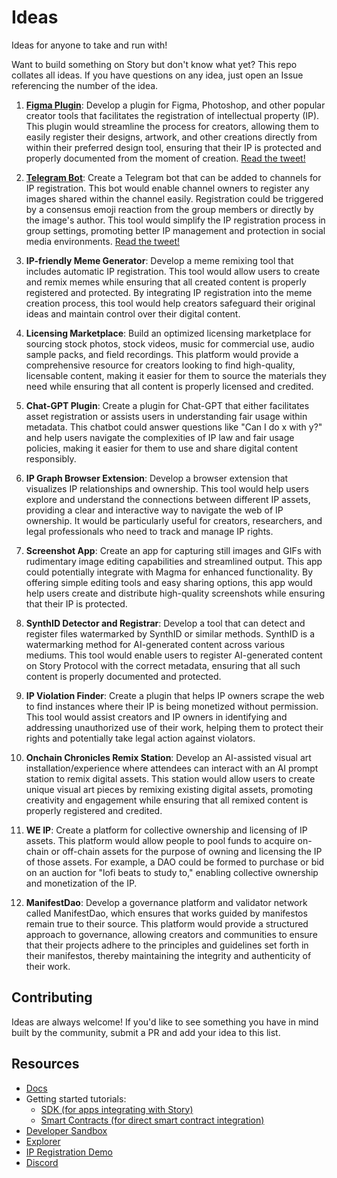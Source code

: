 # Ideas
Ideas for anyone to take and run with! 

Want to build something on Story but don't know what yet? This repo collates all ideas. If you have questions on any idea, just open an Issue referencing the number of the idea.

1. **[Figma Plugin](https://x.com/muttonia/status/1794020634999369936)**: Develop a plugin for Figma, Photoshop, and other popular creator tools that facilitates the registration of intellectual property (IP). This plugin would streamline the process for creators, allowing them to easily register their designs, artwork, and other creations directly from within their preferred design tool, ensuring that their IP is protected and properly documented from the moment of creation. [Read the tweet!](https://x.com/muttonia/status/1794020634999369936)

2. **[Telegram Bot](https://x.com/muttonia/status/1796558513013239989)**: Create a Telegram bot that can be added to channels for IP registration. This bot would enable channel owners to register any images shared within the channel easily. Registration could be triggered by a consensus emoji reaction from the group members or directly by the image's author. This tool would simplify the IP registration process in group settings, promoting better IP management and protection in social media environments. [Read the tweet!](https://x.com/muttonia/status/1796558513013239989)

3. **IP-friendly Meme Generator**: Develop a meme remixing tool that includes automatic IP registration. This tool would allow users to create and remix memes while ensuring that all created content is properly registered and protected. By integrating IP registration into the meme creation process, this tool would help creators safeguard their original ideas and maintain control over their digital content.

4. **Licensing Marketplace**: Build an optimized licensing marketplace for sourcing stock photos, stock videos, music for commercial use, audio sample packs, and field recordings. This platform would provide a comprehensive resource for creators looking to find high-quality, licensable content, making it easier for them to source the materials they need while ensuring that all content is properly licensed and credited.

5. **Chat-GPT Plugin**: Create a plugin for Chat-GPT that either facilitates asset registration or assists users in understanding fair usage within metadata. This chatbot could answer questions like "Can I do x with y?" and help users navigate the complexities of IP law and fair usage policies, making it easier for them to use and share digital content responsibly.

6. **IP Graph Browser Extension**: Develop a browser extension that visualizes IP relationships and ownership. This tool would help users explore and understand the connections between different IP assets, providing a clear and interactive way to navigate the web of IP ownership. It would be particularly useful for creators, researchers, and legal professionals who need to track and manage IP rights.

7. **Screenshot App**: Create an app for capturing still images and GIFs with rudimentary image editing capabilities and streamlined output. This app could potentially integrate with Magma for enhanced functionality. By offering simple editing tools and easy sharing options, this app would help users create and distribute high-quality screenshots while ensuring that their IP is protected.

8. **SynthID Detector and Registrar**: Develop a tool that can detect and register files watermarked by SynthID or similar methods. SynthID is a watermarking method for AI-generated content across various mediums. This tool would enable users to register AI-generated content on Story Protocol with the correct metadata, ensuring that all such content is properly documented and protected.

9. **IP Violation Finder**: Create a plugin that helps IP owners scrape the web to find instances where their IP is being monetized without permission. This tool would assist creators and IP owners in identifying and addressing unauthorized use of their work, helping them to protect their rights and potentially take legal action against violators.

10. **Onchain Chronicles Remix Station**: Develop an AI-assisted visual art installation/experience where attendees can interact with an AI prompt station to remix digital assets. This station would allow users to create unique visual art pieces by remixing existing digital assets, promoting creativity and engagement while ensuring that all remixed content is properly registered and credited.

11. **WE IP**: Create a platform for collective ownership and licensing of IP assets. This platform would allow people to pool funds to acquire on-chain or off-chain assets for the purpose of owning and licensing the IP of those assets. For example, a DAO could be formed to purchase or bid on an auction for "lofi beats to study to," enabling collective ownership and monetization of the IP.

12. **ManifestDao**: Develop a governance platform and validator network called ManifestDao, which ensures that works guided by manifestos remain true to their source. This platform would provide a structured approach to governance, allowing creators and communities to ensure that their projects adhere to the principles and guidelines set forth in their manifestos, thereby maintaining the integrity and authenticity of their work.


## Contributing

Ideas are always welcome! If you'd like to see something you have in mind built by the community, submit a PR and add your idea to this list.

## Resources

- [Docs](https://docs.storyprotocol.xyz/docs/what-is-story-protocol)
- Getting started tutorials:
  - [SDK (for apps integrating with Story)](https://docs.storyprotocol.xyz/docs/get-started-with-the-typescript-sdk)
  - [Smart Contracts (for direct smart contract integration)](https://docs.storyprotocol.xyz/docs/get-started-with-the-smart-contracts)
- [Developer Sandbox](https://sandbox.storyprotocol.xyz/)
- [Explorer](https://explorer.storyprotocol.xyz/)
- [IP Registration Demo](https://play.storyprotocol.xyz/)
- [Discord](https://discord.gg/storyprotocol)
